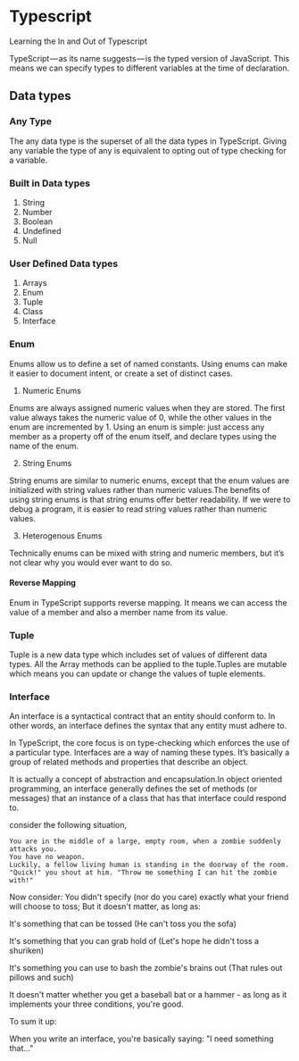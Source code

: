# Typescript
Learning the In and Out of Typescript

TypeScript — as its name suggests — is the typed version of JavaScript. This means we can specify types to different variables at the time of declaration.

## Data types

### Any Type

The any data type is the superset of all the data types in TypeScript. Giving any variable the type of any is equivalent to opting out of type checking for a variable.

### Built in Data types
1. String
2. Number
3. Boolean
4. Undefined
5. Null

### User Defined Data types

1. Arrays
2. Enum
3. Tuple
4. Class
5. Interface

### Enum

Enums allow us to define a set of named constants. Using enums can make it easier to document intent, or create a set of distinct cases. 

1. Numeric Enums

Enums are always assigned numeric values when they are stored. The first value always takes the numeric value of 0, while the other values in the enum are incremented by 1.
Using an enum is simple: just access any member as a property off of the enum itself, and declare types using the name of the enum.

2. String Enums

String enums are similar to numeric enums, except that the enum values are initialized with string values rather than numeric values.The benefits of using string enums is that string enums offer better readability. If we were to debug a program, it is easier to read string values rather than numeric values.

3. Heterogenous Enums

Technically enums can be mixed with string and numeric members, but it’s not clear why you would ever want to do so.

#### Reverse Mapping

Enum in TypeScript supports reverse mapping. It means we can access the value of a member and also a member name from its value.

### Tuple

Tuple is a new data type which includes set of values of different data types. All the Array methods can be applied to the tuple.Tuples are mutable which means you can update or change the values of tuple elements.

### Interface

An interface is a syntactical contract that an entity should conform to. In other words, an interface defines the syntax that any entity must adhere to.

In TypeScript, the core focus is on type-checking which enforces the use of a particular type. Interfaces are a way of naming these types. It’s basically a group of related methods and properties that describe an object.

It is actually a concept of abstraction and encapsulation.In object oriented programming, an interface generally defines the set of methods (or messages) that an instance of a class that has that interface could respond to.

consider the following situation,

```
You are in the middle of a large, empty room, when a zombie suddenly attacks you.
You have no weapon.
Luckily, a fellow living human is standing in the doorway of the room.
"Quick!" you shout at him. "Throw me something I can hit the zombie with!"

```
Now consider:
You didn't specify (nor do you care) exactly what your friend will choose to toss;
But it doesn't matter, as long as:

It's something that can be tossed (He can't toss you the sofa)

It's something that you can grab hold of (Let's hope he didn't toss a shuriken)

It's something you can use to bash the zombie's brains out (That rules out pillows and such)

It doesn't matter whether you get a baseball bat or a hammer -
as long as it implements your three conditions, you're good.

To sum it up:

When you write an interface, you're basically saying: "I need something that..."
